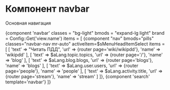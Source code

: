 # Компонент navbar

Основная навигация

{component 'navbar' 
    classes = "bg-light" 
    bmods = "expand-lg light" 
    brand = Config::Get('view.name')
    items = [
        {component "nav" bmods="pills" classes="navbar-nav mr-auto" activeItem=$sMenuHeadItemSelect items = [
            [ 'text' => "Читать ПДД",   'url' => {router page='wiki/wikipdd'},      'name' => 'wikipdd' ],
            [ 'text' => $aLang.topic.topics,   'url' => {router page='/'},      'name' => 'blog' ],
            [ 'text' => $aLang.blog.blogs,     'url' => {router page='blogs'},  'name' => 'blogs' ],
            [ 'text' => $aLang.user.users,     'url' => {router page='people'}, 'name' => 'people' ],
            [ 'text' => $aLang.activity.title, 'url' => {router page='stream'}, 'name' => 'stream' ]
        ]},
        {component 'search' template='navbar'}
]}